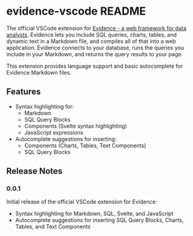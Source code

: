 # evidence-vscode README

The official VSCode extension for [Evidence - a web framework for data analysts](https://evidence.dev). Evidence lets you include SQL queries, charts, tables, and dynamic text in a Markdown file, and compiles all of that into a web application. Evidence connects to your database, runs the queries you include in your Markdown, and returns the query results to your page.

This extension provides language support and basic autocomplete for Evidence Markdown files.

## Features

- Syntax highlighting for:
  - Markdown
  - SQL Query Blocks
  - Components (Svelte syntax highlighting)
  - JavaScript expressions
- Autocomplete suggestions for inserting:
  - Components (Charts, Tables, Text Components)
  - SQL Query Blocks

## Release Notes

### 0.0.1

Initial release of the official VSCode extension for Evidence:
- Syntax highlighting for Markdown, SQL, Svelte, and JavaScript
- Autocomplete suggestions for inserting SQL Query Blocks, Charts, Tables, and Text Components
